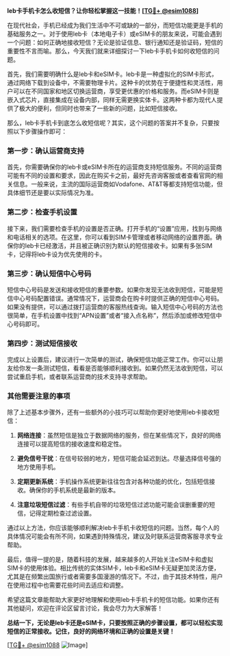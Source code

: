 **leb卡手机卡怎么收短信？让你轻松掌握这一技能！[[TG💪+ @esim1088](https://t.me/s/esim1088)]**

在现代社会，手机已经成为我们生活中不可或缺的一部分，而短信功能更是手机的基础服务之一。对于使用leb卡（本地电子卡）或eSIM卡的朋友来说，可能会遇到一个问题：如何正确地接收短信？无论是验证信息、银行通知还是验证码，短信的重要性不言而喻。那么，今天我们就来详细探讨一下leb卡手机卡如何收短信的问题。

首先，我们需要明确什么是leb卡和eSIM卡。leb卡是一种虚拟化的SIM卡形式，通过网络下载到设备中，不需要物理卡片。这种卡的优势在于便捷性和灵活性，用户可以在不同国家和地区切换运营商，享受更优惠的价格和服务。而eSIM卡则是嵌入式芯片，直接集成在设备内部，同样无需更换实体卡。这两种卡都为现代人提供了极大的便利，但同时也带来了一些新的问题，比如短信接收。

那么，leb卡手机卡到底怎么收短信呢？其实，这个问题的答案并不复杂，只要按照以下步骤操作即可：

### 第一步：确认运营商支持

首先，你需要确保你的leb卡或eSIM卡所在的运营商支持短信服务。不同的运营商可能有不同的设置和要求，因此在购买卡之前，最好先咨询客服或者查看官网的相关信息。一般来说，主流的国际运营商如Vodafone、AT&T等都支持短信功能，但具体细节还是要以实际情况为准。

### 第二步：检查手机设置

接下来，我们需要检查手机的设置是否正确。打开手机的“设置”应用，找到与网络和电话相关的选项。在这里，你可以看到SIM卡管理或者移动网络的设置界面。确保你的leb卡已经激活，并且被正确识别为默认的短信接收卡。如果有多张SIM卡，记得将leb卡设为优先使用的卡。

### 第三步：确认短信中心号码

短信中心号码是发送和接收短信的重要参数。如果你发现无法收到短信，可能是短信中心号码配置错误。通常情况下，运营商会在购卡时提供正确的短信中心号码。如果没有提供，可以通过拨打运营商的客服热线查询。输入短信中心号码的方法也很简单，在手机设置中找到“APN设置”或者“接入点名称”，然后添加或修改短信中心号码即可。

### 第四步：测试短信接收

完成以上设置后，建议进行一次简单的测试，确保短信功能正常工作。你可以让朋友给你发一条测试短信，看看是否能够顺利接收到。如果仍然无法收到短信，可以尝试重启手机，或者联系运营商的技术支持寻求帮助。

### 其他需要注意的事项

除了上述基本步骤外，还有一些额外的小技巧可以帮助你更好地使用leb卡接收短信：

1. **网络连接**：虽然短信是独立于数据网络的服务，但在某些情况下，良好的网络连接可以提高短信的接收速度和稳定性。
   
2. **避免信号干扰**：在信号较弱的地方，短信可能会延迟到达。尽量选择信号强的地方使用手机。

3. **定期更新系统**：手机操作系统更新往往包含对各种功能的优化，包括短信接收。确保你的手机系统是最新的版本。

4. **注意垃圾短信过滤**：有些手机自带的垃圾短信过滤功能可能会误删重要的短信，记得定期检查过滤设置。

通过以上方法，你应该能够顺利解决leb卡手机卡收短信的问题。当然，每个人的具体情况可能会有所不同，如果遇到特殊情况，建议及时联系运营商客服寻求专业帮助。

最后，值得一提的是，随着科技的发展，越来越多的人开始关注eSIM卡和虚拟SIM卡的使用体验。相比传统的实体SIM卡，leb卡和eSIM卡无疑更加灵活方便，尤其是在频繁出国旅行或者需要多国漫游的情况下。不过，由于其技术特性，用户在使用过程中也需要花些时间去适应和调整。

希望这篇文章能帮助大家更好地理解和使用leb卡手机卡的短信功能。如果你还有其他疑问，欢迎在评论区留言讨论，我会尽力为大家解答！

**总结一下，无论是leb卡还是eSIM卡，只要按照正确的步骤设置，都可以轻松实现短信的正常接收。记住，良好的网络环境和正确的设置是关键！**

[[TG💪+ @esim1088](https://t.me/s/esim1088) ![Image](https://i.postimg.cc/4NQfJmqS/Snipaste-2025-05-13-00-14-12.png)]